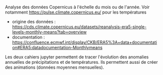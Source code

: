 Analyse des données Copernicus à l'échelle du mois ou de l'année. Voir notamment https://pulse.climate.copernicus.eu/ pour les températures 
* origine des données : https://cds.climate.copernicus.eu/datasets/reanalysis-era5-single-levels-monthly-means?tab=overview
* documentation : https://confluence.ecmwf.int/display/CKB/ERA5%3A+data+documentation#ERA5:datadocumentation-Monthlymeans

Les deux cahiers jupyter permettent de tracer l'évolution des anomalies annuelles de précipitations et de températures. Ils permettent aussi de créer des animations (données moyennes mensuelles).
